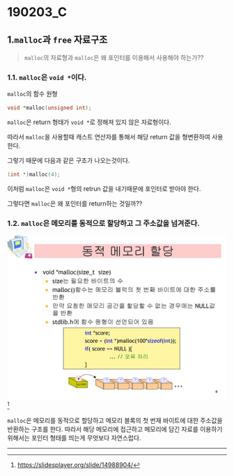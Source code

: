 # 190203_C

## 1.`malloc`과 `free` 자료구조

> `malloc`의 자료형과 `malloc`은 왜 포인터를 이용해서 사용해야 하는가??

### 1.1. `malloc`은 `void *`이다.

 `malloc`의 함수 원형

```c
void *malloc(unsigned int);
```

`malloc`은 return 형태가 `void *`로 정해져 있지 않은 자료형이다.

따라서 `malloc`을 사용할때 캐스트 연산자를 통해서 해당 return 값을 형변환하여 사용한다.

그렇기 때문에 다음과 같은 구조가 나오는것이다.

```c
(int *)malloc(4);
```

이처럼 `malloc`은 `void *`형의 retrun 값을 내기때문에 포인터로 받아야 한다.

그렇다면 `malloc`은 왜 포인터를 return하는 것일까??

### 1.2. `malloc`은 메모리를 동적으로 할당하고 그 주소값을 넘겨준다.

![malloc](../images/190208_c_malloc_1.jpg)[^1] 

`malloc`은 메모리를 동적으로 할당하고 메모리 블록의 첫 번재 바이트에 대한 주소값을 반환하는 구조를 한다. 따라서 해당 메모리에 접근하고 메모리에 담긴 자료를 이용하기 위해서는 포인터 형태를 띄는게 무엇보다 자연스럽다.

-------------------------------------------------------
[^1]:https://slidesplayer.org/slide/14988904/